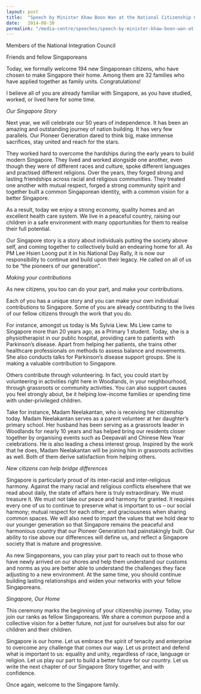 ```yaml
---
layout: post
title:  "Speech by Minister Khaw Boon Wan at the National Citizenship Ceremony 2014"
date:   2014-08-30
permalink: "/media-centre/speeches/speech-by-minister-khaw-boon-wan-at-the-national-citizenship-ceremony-2014"
---
```


Members of the National Integration Council

Friends and fellow Singaporeans

Today, we formally welcome 194 new Singaporean citizens, who have chosen to make Singapore their home. Among them are 32 families who have applied together as family units. Congratulations!

I believe all of you are already familiar with Singapore, as you have studied, worked, or lived here for some time.

_Our Singapore Story_

Next year, we will celebrate our 50 years of independence. It has been an amazing and outstanding journey of nation building. It has very few parallels. Our Pioneer Generation dared to think big, make immense sacrifices, stay united and reach for the stars.

They worked hard to overcome the hardships during the early years to build modern Singapore. They lived and worked alongside one another, even though they were of different races and culture, spoke different languages and practised different religions. Over the years, they forged strong and lasting friendships across racial and religious communities. They treated one another with mutual respect, forged a strong community spirit and together built a common Singaporean identity, with a common vision for a better Singapore.

As a result, today we enjoy a strong economy, quality homes and an excellent health care system. We live in a peaceful country, raising our children in a safe environment with many opportunities for them to realise their full potential.

Our Singapore story is a story about individuals putting the society above self, and coming together to collectively build an endearing home for all. As PM Lee Hsien Loong put it in his National Day Rally, it is now our responsibility to continue and build upon their legacy. He called on all of us to be “the pioneers of our generation”.

_Making your contributions_

As new citizens, you too can do your part, and make your contributions.

Each of you has a unique story and you can make your own individual contributions to Singapore. Some of you are already contributing to the lives of our fellow citizens through the work that you do.

For instance, amongst us today is Ms Sylvia Liew. Ms Liew came to Singapore more than 20 years ago, as a Primary 1 student. Today, she is a physiotherapist in our public hospital, providing care to patients with Parkinson’s disease. Apart from helping her patients, she trains other healthcare professionals on methods to assess balance and movements. She also conducts talks for Parkinson’s disease support groups. She is making a valuable contribution to Singapore.

Others contribute through volunteering. In fact, you could start by volunteering in activities right here in Woodlands, in your neighbourhood, through grassroots or community activities. You can also support causes you feel strongly about, be it helping low-income families or spending time with under-privileged children.

Take for instance, Madam Neelakantan, who is receiving her citizenship today. Madam Neelakantan serves as a parent volunteer at her daughter’s primary school. Her husband has been serving as a grassroots leader in Woodlands for nearly 10 years and has helped bring our residents closer together by organising events such as Deepavali and Chinese New Year celebrations. He is also leading a chess interest group. Inspired by the work that he does, Madam Neelakantan will be joining him in grassroots activities as well. Both of them derive satisfaction from helping others.

_New citizens can help bridge differences_

Singapore is particularly proud of its inter-racial and inter-religious harmony. Against the many racial and religious conflicts elsewhere that we read about daily, the state of affairs here is truly extraordinary. We must treasure it. We must not take our peace and harmony for granted. It requires every one of us to continue to preserve what is important to us – our social harmony; mutual respect for each other; and graciousness when sharing common spaces. We will also need to impart the values that we hold dear to our younger generation so that Singapore remains the peaceful and harmonious country that our Pioneer Generation had painstakingly built. Our ability to rise above our differences will define us, and reflect a Singapore society that is mature and progressive.

As new Singaporeans, you can play your part to reach out to those who have newly arrived on our shores and help them understand our customs and norms as you are better able to understand the challenges they face adjusting to a new environment. At the same time, you should continue building lasting relationships and widen your networks with your fellow Singaporeans.

_Singapore, Our Home_

This ceremony marks the beginning of your citizenship journey. Today, you join our ranks as fellow Singaporeans. We share a common purpose and a collective vision for a better future, not just for ourselves but also for our children and their children.

Singapore is our home. Let us embrace the spirit of tenacity and enterprise to overcome any challenge that comes our way. Let us protect and defend what is important to us: equality and unity, regardless of race, language or religion. Let us play our part to build a better future for our country. Let us write the next chapter of our Singapore Story together, and with confidence.

Once again, welcome to the Singapore family.


